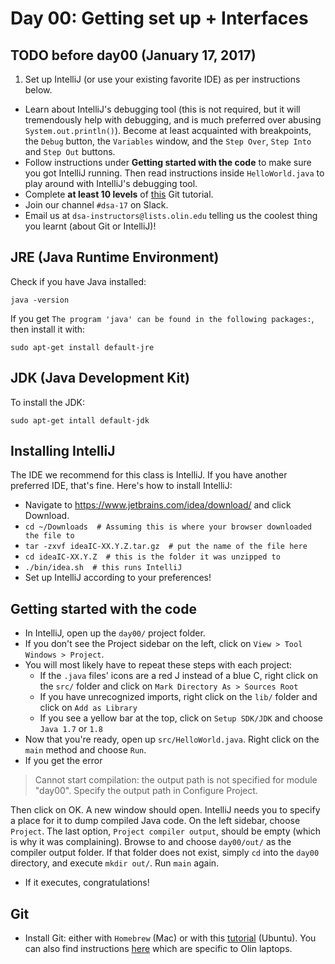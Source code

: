 # Day 00: Getting set up + Interfaces

## TODO before day00 (January 17, 2017)
1. Set up IntelliJ (or use your existing favorite IDE) as per instructions below.
- Learn about IntelliJ's debugging tool (this is not required, but it will tremendously help with debugging, and is much preferred over abusing `System.out.println()`). Become at least acquainted with breakpoints, the `Debug` button, the `Variables` window, and the `Step Over`, `Step Into` and `Step Out` buttons.
- Follow instructions under **Getting started with the code** to make sure you got IntelliJ running. Then read instructions inside `HelloWorld.java` to play around with IntelliJ's debugging tool.
- Complete **at least 10 levels** of [this](http://learngitbranching.js.org/) Git tutorial.
- Join our channel `#dsa-17` on Slack.
- Email us at `dsa-instructors@lists.olin.edu` telling us the coolest thing you learnt (about Git or IntelliJ)!

## JRE (Java Runtime Environment)
Check if you have Java installed:

`java -version`

If you get `The program 'java' can be found in the following packages:`, then
install it with:

`sudo apt-get install default-jre`

## JDK (Java Development Kit)

To install the JDK:

`sudo apt-get intall default-jdk`

## Installing IntelliJ

The IDE we recommend for this class is IntelliJ. If you have another preferred
IDE, that's fine. Here's how to install IntelliJ:

- Navigate to https://www.jetbrains.com/idea/download/ and click Download.
- `cd ~/Downloads  # Assuming this is where your browser downloaded the file to`
- `tar -zxvf ideaIC-XX.Y.Z.tar.gz  # put the name of the file here`
- `cd ideaIC-XX.Y.Z  # this is the folder it was unzipped to`
- `./bin/idea.sh  # this runs IntelliJ`
- Set up IntelliJ according to your preferences!

## Getting started with the code

- In IntelliJ, open up the `day00/` project folder.
- If you don't see the Project sidebar on the left, click on `View > Tool Windows > Project`.
- You will most likely have to repeat these steps with each project:
  - If the `.java` files' icons are a red J instead of a blue C, right click on the `src/` folder and click on `Mark Directory As > Sources Root`
  - If you have unrecognized imports, right click on the `lib/` folder and click on `Add as Library`
  - If you see a yellow bar at the top, click on `Setup SDK/JDK` and choose `Java 1.7` or `1.8`
- Now that you're ready, open up `src/HelloWorld.java`. Right click on the `main` method and choose `Run`.
- If you get the error
> Cannot start compilation: the output path is not specified for module "day00".
> Specify the output path in Configure Project.

   Then click on OK. A new window should open. IntelliJ needs you to specify a place for it to dump compiled Java code. On the left sidebar, choose `Project`. The last option, `Project compiler output`, should be empty (which is why it was complaining). Browse to and choose `day00/out/` as the compiler output folder. If that folder does not exist, simply `cd` into the `day00` directory, and execute `mkdir out/`. Run `main` again.
- If it executes, congratulations!

## Git

- Install Git: either with `Homebrew` (Mac) or with this [tutorial](https://www.digitalocean.com/community/tutorials/how-to-install-git-on-ubuntu-14-04) (Ubuntu). You can also find instructions [here](https://gist.github.com/benkahle/892fdb2531c5f388296a) which are specific to Olin laptops.
